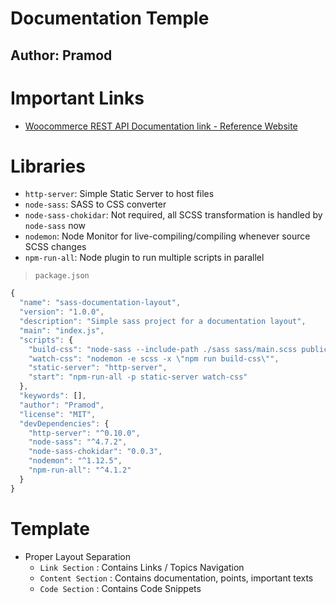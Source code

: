 # Documentation Temple

## Author: Pramod

# Important Links
- [Woocommerce REST API Documentation link - Reference Website](http://woocommerce.github.io/woocommerce-rest-api-docs/#requirements)


# Libraries
- `http-server`: Simple Static Server to host files
- `node-sass`: SASS to CSS converter
- `node-sass-chokidar`: Not required, all SCSS transformation is handled by `node-sass` now
- `nodemon`: Node Monitor for live-compiling/compiling whenever source SCSS changes
- `npm-run-all`: Node plugin to run multiple scripts in parallel

> `package.json`

```js
{
  "name": "sass-documentation-layout",
  "version": "1.0.0",
  "description": "Simple sass project for a documentation layout",
  "main": "index.js",
  "scripts": {
    "build-css": "node-sass --include-path ./sass sass/main.scss public/css/styles.css",
    "watch-css": "nodemon -e scss -x \"npm run build-css\"",
    "static-server": "http-server",
    "start": "npm-run-all -p static-server watch-css"
  },
  "keywords": [],
  "author": "Pramod",
  "license": "MIT",
  "devDependencies": {
    "http-server": "^0.10.0",
    "node-sass": "^4.7.2",
    "node-sass-chokidar": "0.0.3",
    "nodemon": "^1.12.5",
    "npm-run-all": "^4.1.2"
  }
}
```

# Template
- Proper Layout Separation 
    - `Link Section` : Contains Links / Topics Navigation
    - `Content Section` : Contains documentation, points, important texts
    - `Code Section` : Contains Code Snippets


